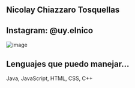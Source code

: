 ## Nicolay Chiazzaro Tosquellas

## Instagram: @uy.elnico

![image](https://github.com/uyelnico/uyelnico/assets/145890121/1e54bd6e-cffc-4d45-af0c-8a23edf0b64e)

## Lenguajes que puedo manejar...
Java, JavaScript, HTML, CSS, C++
